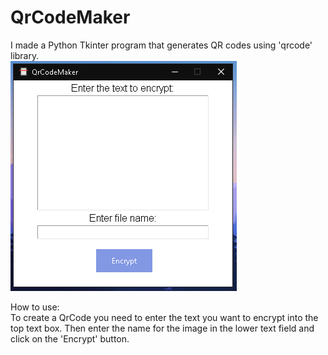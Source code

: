 # QrCodeMaker
I made a Python Tkinter program that generates QR codes using 'qrcode' library.     
![Image alt](https://github.com/Sem-Ir-dev/QrCodeMaker/blob/main/Screenshots/qrcodemaker.png)      
      
How to use:     
   To create a QrCode you need to enter the text you want to encrypt into the top text box. Then enter the name for the image in the lower text field and click on the 'Encrypt' button.      
